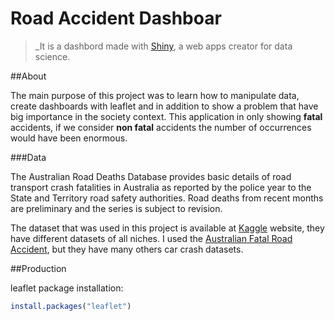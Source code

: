 # Road Accident Dashboar 
> _It is a dashbord made with [Shiny](https://shiny.rstudio.com/), a web apps creator for data science.

##About 

The main purpose of this project was to learn how to manipulate data, create dashboards with leaflet and in addition to show a problem that have big importance in the society context. This application in only showing **fatal** accidents, if we consider **non fatal** accidents the number of occurrences would have been enormous.

###Data

The Australian Road Deaths Database provides basic details of road transport crash fatalities in Australia as reported by the police year to the State and Territory road safety authorities. Road deaths from recent months are preliminary and the series is subject to revision. 

The dataset that was used in this project is available at [Kaggle](https://www.kaggle.com/datasets) website, they have different datasets of all niches. I used the [Australian Fatal Road Accident](https://www.kaggle.com/datasets/deepcontractor/australian-fatal-car-accident-data-19892021), but they have many others car crash datasets.


##Production

leaflet package installation:
```r
install.packages("leaflet")
```
